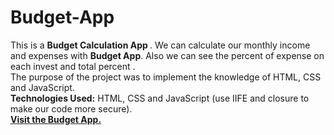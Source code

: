 # Budget-App
This is a <b>Budget Calculation App </b>. We can calculate our monthly income and expenses with <b>Budget App</b>.
Also we can see the percent of  expense on each invest and total percent .</br>
The purpose of the project was to implement the knowledge of HTML, CSS and JavaScript.<br>
**Technologies Used:** HTML, CSS and JavaScript (use IIFE and closure to make our code more secure).<br>
[**Visit the Budget App.**](https://sonu-kumar-web.github.io/Budget-App/)
